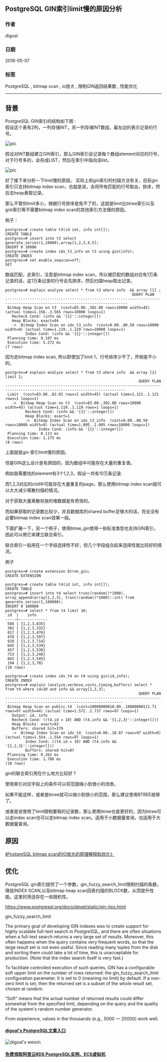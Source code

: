 ## PostgreSQL GIN索引limit慢的原因分析  
                                                                                                     
### 作者                                                                                                     
digoal                                                                                                     
                                                                                                     
### 日期                                                                                                     
2016-05-07                                                                                                  
                                                                                                     
### 标签                                                                                                     
PostgreSQL , bitmap scan , io放大 , 限制GIN返回结果数 , 性能优化       
                                                                                                     
----                                                                                                     
                                                                                                     
## 背景                                         
PostgreSQL GIN索引的结构如下图 :   
假设这个表有2列，一列存储INT，另一列存储INT数组，最左边的表示记录的行号。   
  
![pic](20160507_02_pic_001.jpeg)  
  
假设对INT数组建立GIN索引，那么GIN索引会记录每个数组element对应的行号，对于行号多的，会存成LIST，然后在索引中指向该list。   
  
![pic](20160507_02_pic_002.jpeg)  
  
好了接下来分析一下limit慢的原因， 实际上和gin索引的扫描方法有关，目前gin 索引只支持bitmap index scan，也就是说，会将所有匹配的行号取出，排序，然后去heap表取记录。   
  
那么不管你limit多小，根据行号排序是免不了的，这就是limit比btree索引以及gist索引等不需要bitmap index scan的其他索引方法慢的原因。   
  
例子：  
  
```  
postgres=# create table t3(id int, info int[]);  
CREATE TABLE  
postgres=# insert into t3 select generate_series(1,10000),array[1,2,3,4,5];  
INSERT 0 10000  
postgres=# create index idx_t3_info on t3 using gin(info);  
CREATE INDEX  
postgres=# set enable_seqscan=off;  
SET  
```  
  
数组匹配，走索引，注意是bitmap index scan，所以被匹配的数组对应有1万条记录的话，这1万条记录的行号会先排序，然后扫描heap取出记录。  
  
```  
postgres=# explain analyze select * from t3 where info  && array [1] ;  
                                                         QUERY PLAN                                                            
-----------------------------------------------------------------------------------------------------------------------------  
 Bitmap Heap Scan on t3  (cost=83.00..302.00 rows=10000 width=45) (actual time=1.156..3.565 rows=10000 loops=1)  
   Recheck Cond: (info && '{1}'::integer[])  
   Heap Blocks: exact=94  
   ->  Bitmap Index Scan on idx_t3_info  (cost=0.00..80.50 rows=10000 width=0) (actual time=1.129..1.129 rows=10000 loops=1)  
         Index Cond: (info && '{1}'::integer[])  
 Planning time: 0.107 ms  
 Execution time: 5.272 ms  
(7 rows)  
```  
  
因为走bitmap index scan, 所以即使加了limit 1，行号排序少不了，开销是不小的。  
  
```  
postgres=# explain analyze select * from t3 where info  && array [1] limit 1;  
                                                            QUERY PLAN                                                               
----------------------------------------------------------------------------------------------------------------------------  
 Limit  (cost=83.00..83.02 rows=1 width=45) (actual time=1.121..1.121 rows=1 loops=1)  
   ->  Bitmap Heap Scan on t3  (cost=83.00..302.00 rows=10000 width=45) (actual time=1.119..1.119 rows=1 loops=1)  
         Recheck Cond: (info && '{1}'::integer[])  
         Heap Blocks: exact=1  
         ->  Bitmap Index Scan on idx_t3_info  (cost=0.00..80.50 rows=10000 width=0) (actual time=1.095..1.095 rows=10000 loops=1)  
               Index Cond: (info && '{1}'::integer[])  
 Planning time: 0.113 ms  
 Execution time: 1.175 ms  
(8 rows)  
```  
  
上面就是gin 索引limit慢的原因。   
  
但是GIN这么设计是有原因的，因为数组中可能存在大量的重复值。   
  
例如我需要找的element有3个1,2,3，假设一共有10万条记录.   
  
而1,2,3对应的ctid中可能存在大量重复的page，那么使用bitmap index scan就可以大大减少离散扫描的情况。   
  
对于获取大量离散存放的堆数据是有奇效的。   
  
而如果获取的记录数比较少，并且数据库的shared buffer足够大的话，完全没有必要bitmap index scan效果一般。  
  
下面扩展一下，另一个例子，使用btree_gin使得一些标准类型也支持GIN索引，因此可以用它来建立联合索引。   
  
联合索引一般用在一个字段选择性不好，但几个字段组合起来选择性就比较好的情况。   
  
例子  
  
```  
postgres=# create extension btree_gin;  
CREATE EXTENSION  
  
postgres=# create table t4(id int, info int[]);  
CREATE TABLE  
postgres=# insert into t4 select trunc(random()*1000), array_append(array[1,2,3], trunc(random()*1000)::int) from generate_series(1,100000);  
INSERT 0 100000  
postgres=# select * from t4 limit 10;  
 id  |    info       
-----+-------------  
 588 | {1,2,3,835}  
 382 | {1,2,3,332}  
 817 | {1,2,3,476}  
 478 | {1,2,3,597}  
 928 | {1,2,3,714}  
 645 | {1,2,3,539}  
 457 | {1,2,3,536}  
 713 | {1,2,3,246}  
 842 | {1,2,3,545}  
 194 | {1,2,3,70}  
(10 rows)  
  
postgres=# create index idx_t4 on t4 using gin(id,info);  
CREATE INDEX  
postgres=# explain (analyze,verbose,costs,timing,buffers) select * from t4 where id=10 and info && array[1,2,3];  
                                                            QUERY PLAN                                                              
---------------------------------------------------------------------------------------------------------------------------  
 Bitmap Heap Scan on public.t4  (cost=10000000010.89..10000000111.71 rows=97 width=44) (actual time=1.572..1.737 rows=97 loops=1)  
   Output: id, info  
   Recheck Cond: ((t4.id = 10) AND (t4.info && '{1,2,3}'::integer[]))  
   Heap Blocks: exact=92  
   Buffers: shared hit=179  
   ->  Bitmap Index Scan on idx_t4  (cost=0.00..10.87 rows=97 width=0) (actual time=1.554..1.554 rows=97 loops=1)  
         Index Cond: ((t4.id = 10) AND (t4.info && '{1,2,3}'::integer[]))  
         Buffers: shared hit=87  
 Planning time: 0.262 ms  
 Execution time: 1.786 ms  
(10 rows)  
```  
  
gin的联合索引用在什么地方比较好？   
  
使用索引对应字段上的条件可以将范围缩小到很小的场景。   
  
如果不能这样，或者是btree就可以缩小到很小的范围，那么建议使用BTREE就够了。   
  
或者是说使用了limit限制要取的记录数，那么使用btree也是更好的，因为btree可以走index scan也可以走bitmap index scan。适用于小数据量查询，也适用于大数据量查询。  
  
## 原因  
[《PostgreSQL bitmap scan的IO放大的原理解释和优化》](../201801/20180119_03.md)    
  
## 优化  
PostgreSQL gin索引提供了一个参数，gin_fuzzy_search_limit限制扫描的条数，降低INDEX SCAN,以及bitmap heap scan回表扫描的BLOCK数，从而提升性能。这里的筛选存在一些随机性。  
  
https://www.postgresql.org/docs/devel/static/gin-tips.html  
  
gin_fuzzy_search_limit  
  
The primary goal of developing GIN indexes was to create support for highly scalable full-text search in PostgreSQL, and there are often situations when a full-text search returns a very large set of results. Moreover, this often happens when the query contains very frequent words, so that the large result set is not even useful. Since reading many tuples from the disk and sorting them could take a lot of time, this is unacceptable for production. (Note that the index search itself is very fast.)  
  
To facilitate controlled execution of such queries, GIN has a configurable soft upper limit on the number of rows returned: the gin_fuzzy_search_limit configuration parameter. It is set to 0 (meaning no limit) by default. If a non-zero limit is set, then the returned set is a subset of the whole result set, chosen at random.  
  
“Soft” means that the actual number of returned results could differ somewhat from the specified limit, depending on the query and the quality of the system's random number generator.  
  
From experience, values in the thousands (e.g., 5000 — 20000) work well.    
  
  
  
  
  
  
  
  
  
  
  
  
  
  
  
#### [digoal's PostgreSQL文章入口](https://github.com/digoal/blog/blob/master/README.md "22709685feb7cab07d30f30387f0a9ae")
  
  
![digoal's weixin](../pic/digoal_weixin.jpg "f7ad92eeba24523fd47a6e1a0e691b59")
  
  
  
  
  
  
  
  
#### [免费领取阿里云RDS PostgreSQL实例、ECS虚拟机](https://www.aliyun.com/database/postgresqlactivity "57258f76c37864c6e6d23383d05714ea")
  
